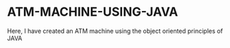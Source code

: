 # ATM-MACHINE-USING-JAVA
Here, I have created an ATM machine using the object oriented principles of JAVA
